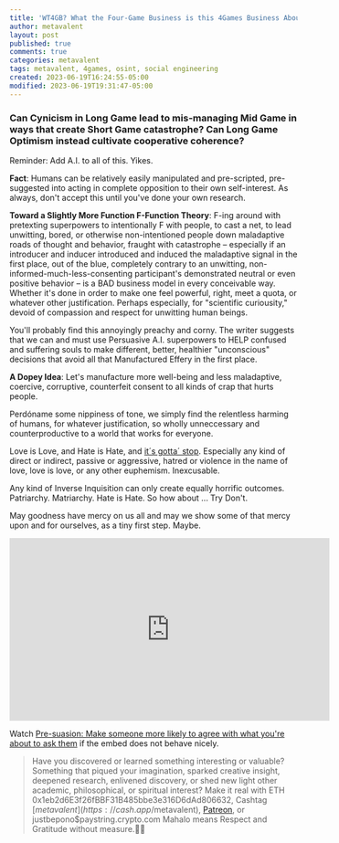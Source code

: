 ```yaml
---
title: 'WT4GB? What the Four-Game Business is this 4Games Business About?'
author: metavalent
layout: post
published: true
comments: true
categories: metavalent
tags: metavalent, 4games, osint, social engineering
created: 2023-06-19T16:24:55-05:00
modified: 2023-06-19T19:31:47-05:00
---
```


### Can Cynicism in Long Game lead to mis-managing Mid Game in ways that create Short Game catastrophe? Can Long Game Optimism instead cultivate cooperative coherence?

Reminder: Add A.I. to all of this. Yikes.

**Fact**: Humans can be relatively easily manipulated and pre-scripted, pre-suggested into acting in complete opposition to their own self-interest. As always, don't accept this until you've done your own research. 

**Toward a Slightly More Function F-Function Theory**: F-ing around with pretexting superpowers to intentionally F with people, to cast a net, to lead unwitting, bored, or otherwise non-intentioned people down maladaptive roads of thought and behavior, fraught with catastrophe &ndash; especially if an introducer and inducer introduced and induced the maladaptive signal in the first place, out of the blue, completely contrary to an unwitting, non-informed-much-less-consenting participant's demonstrated neutral or even positive behavior &ndash; is a BAD business model in every conceivable way. Whether it's done in order to make one feel powerful, right, meet a quota, or whatever other justification. Perhaps especially, for "scientific curiousity," devoid of compassion and respect for unwitting human beings.

You'll probably find this annoyingly preachy and corny. The writer suggests that we can and must use Persuasive A.I. superpowers to HELP confused and suffering souls to make different, better, healthier "unconscious" decisions that avoid all that Manufactured Effery in the first place. 

**A Dopey Idea**: Let's manufacture more well-being and less maladaptive, coercive, corruptive, counterfeit consent to all kinds of crap that hurts people.

Perdóname some nippiness of tone, we simply find the relentless harming of humans, for whatever justification, so wholly unneccessary and counterproductive to a world that works for everyone. 

Love is Love, and Hate is Hate, and [it´s gotta´ stop](https://youtu.be/2EGIH6u298o). Especially any kind of direct or indirect, passive or aggressive, hatred or violence in the name of love, love is love, or any other euphemism. Inexcusable.

Any kind of Inverse Inquisition can only create equally horrific outcomes. Patriarchy. Matriarchy. Hate is Hate. So how about ... Try Don't.

May goodness have mercy on us all and may we show some of that mercy upon and for ourselves, as a tiny first step. Maybe.


<iframe id="ytplayer" type="text/html "loading="lazy" width="560" height="320"
  src="https://www.youtube.com/embed/0eF0fVxvZ3A?autoplay=1"
  frameborder="0"></iframe>

Watch [Pre-suasion: Make someone more likely to agree with what you're about to ask them](https://youtu.be/0eF0fVxvZ3A) if the embed does not behave nicely.


<p></p>
<p></p>
<p></p>
<p></p>

> Have you discovered or learned something interesting or valuable? Something that piqued your imagination, sparked creative insight, deepened research, enlivened discovery, or shed new light other academic, philosophical, or spiritual interest? Make it real with ETH 0x1eb2d6E3f26fBBF31B485bbe3e316D6dAd806632, Cashtag [$metavalent](https://cash.app/$metavalent), [Patreon](https://patreon.com/metavalent), or justbepono$paystring.crypto.com Mahalo means Respect and Gratitude without measure.🙏🏼
